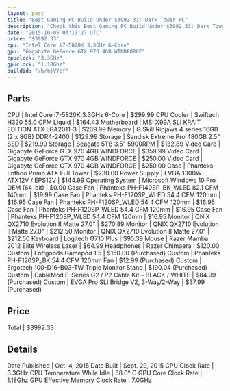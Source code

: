 ```yaml
---
layout: post
title: "Best Gaming PC Build Under $3992.33: Dark Tower PC"
description: "Check this Best Gaming PC Build Under $3992.33: Dark Tower PC. CPU: Intel Core i7-5820K 3.3GHz 6-Core, CPU Cooler: Swiftech H320 55.0 CFM Liquid, Motherboard: MSI X99A SLI"
date: "2015-10-05 03:17:27 UTC"
price: "$3992.33"
cpu: "Intel Core i7-5820K 3.3GHz 6-Core"
gpu: "Gigabyte GeForce GTX 970 4GB WINDFORCE"
cpuclock: "3.3GHz"
gpuclock: "1.18Ghz"
buildid: "/b/mjVYcf"
---
```


## Parts

CPU | Intel Core i7-5820K 3.3GHz 6-Core | $299.99
CPU Cooler | Swiftech H320 55.0 CFM Liquid | $164.43
Motherboard | MSI X99A SLI KRAIT EDITION ATX LGA2011-3 | $269.99
Memory | G.Skill Ripjaws 4 series 16GB (2 x 8GB) DDR4-2400 | $129.99
Storage | Sandisk Extreme Pro 480GB 2.5" SSD | $219.99
Storage | Seagate  5TB 3.5" 5900RPM | $132.89
Video Card | Gigabyte GeForce GTX 970 4GB WINDFORCE | $359.99
Video Card | Gigabyte GeForce GTX 970 4GB WINDFORCE | $250.00
Video Card | Gigabyte GeForce GTX 970 4GB WINDFORCE | $250.00
Case | Phanteks Enthoo Primo ATX Full Tower | $230.00
Power Supply | EVGA 1300W ATX12V / EPS12V | $144.99
Operating System | Microsoft Windows 10 Pro OEM (64-bit) | $0.00
Case Fan | Phanteks PH-F140SP_BK_WLED 82.1 CFM 140mm | $19.99
Case Fan | Phanteks PH-F120SP_WLED 54.4 CFM 120mm | $16.95
Case Fan | Phanteks PH-F120SP_WLED 54.4 CFM 120mm | $16.95
Case Fan | Phanteks PH-F120SP_WLED 54.4 CFM 120mm | $16.95
Case Fan | Phanteks PH-F120SP_WLED 54.4 CFM 120mm | $16.95
Monitor | QNIX QX2710 Evolution II Matte 27.0" | $270.89
Monitor | QNIX QX2710 Evolution II Matte 27.0" | $212.50
Monitor | QNIX QX2710 Evolution II Matte 27.0" | $212.50
Keyboard | Logitech G710 Plus | $95.39
Mouse | Razer Mamba 2012 Elite Wireless Laser | $64.99
Headphones | Razer Chimaera | $120.00
Custom | Loftgoods Gamepod 1.5 | $150.00 (Purchased)
Custom | Phanteks PH-F120SP_BK 54.4 CFM 120mm Fan | $12.99 (Purchased)
Custom | Ergotech 100-D16-B03-TW Triple Monitor Stand | $190.04 (Purchased)
Custom | CableMod E-Series G2 / P2 Cable Kit – BLACK / WHITE | $84.99 (Purchased)
Custom | EVGA Pro SLI Bridge V2, 3-Way/2-Way | $37.99 (Purchased)

## Price

Total | $3992.33

## Details

Date Published | Oct. 4, 2015
Date Built | Sept. 29, 2015
CPU Clock Rate | 3.3GHz
CPU Temperature While Idle | 38.0° C
GPU Core Clock Rate | 1.18Ghz
GPU Effective Memory Clock Rate | 7.0GHz